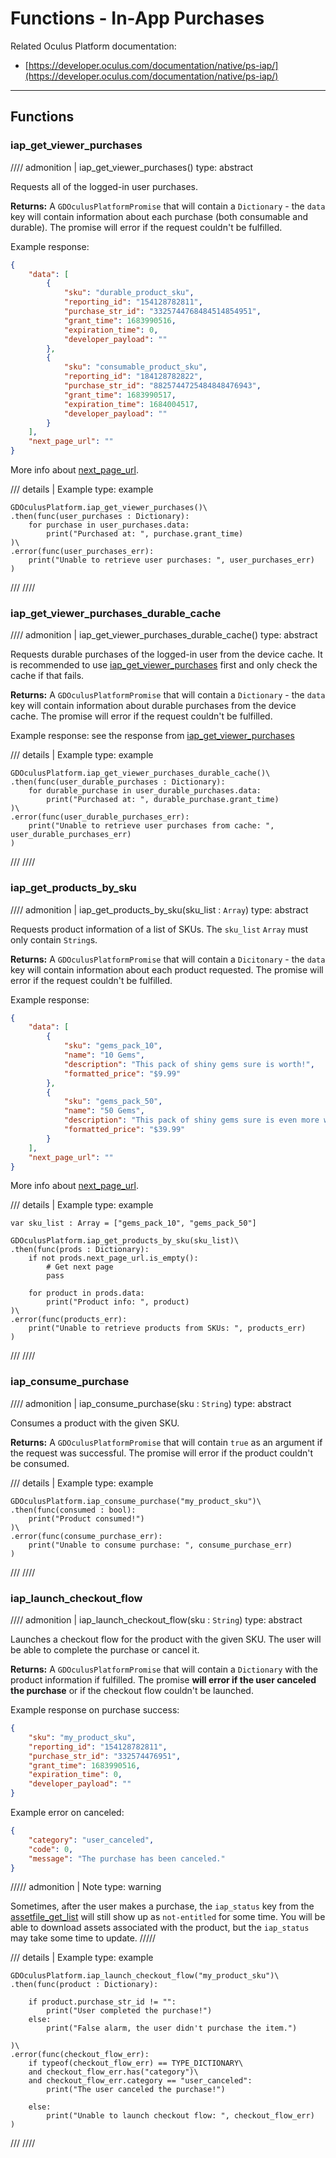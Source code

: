 # Functions - In-App Purchases
Related Oculus Platform documentation:

- [https://developer.oculus.com/documentation/native/ps-iap/](https://developer.oculus.com/documentation/native/ps-iap/)

------
## Functions

### iap_get_viewer_purchases
//// admonition | iap_get_viewer_purchases()
    type: abstract

Requests all of the logged-in user purchases.

**Returns:** A `GDOculusPlatformPromise` that will contain a `Dictionary` - the `data` key will contain information about each purchase (both consumable and durable). The promise will error if the request couldn't be fulfilled.

Example response:

``` json linenums="1"
{
    "data": [
        {
            "sku": "durable_product_sku",
            "reporting_id": "154128782811",
            "purchase_str_id": "3325744768484514854951",
            "grant_time": 1683990516,
            "expiration_time": 0,
            "developer_payload": ""
        },
        {
            "sku": "consumable_product_sku",
            "reporting_id": "184128782822",
            "purchase_str_id": "8825744725484848476943",
            "grant_time": 1683990517,
            "expiration_time": 1684004517,
            "developer_payload": ""
        }
    ],
    "next_page_url": ""
}
```

More info about [next_page_url](/godot_oculus_platform/misc/about-previous_page_url-and-next_page_url/).

/// details | Example
    type: example
``` gdscript linenums="1"
GDOculusPlatform.iap_get_viewer_purchases()\
.then(func(user_purchases : Dictionary):
    for purchase in user_purchases.data:
        print("Purchased at: ", purchase.grant_time)
)\
.error(func(user_purchases_err):
    print("Unable to retrieve user purchases: ", user_purchases_err)
)
```
///
////

### iap_get_viewer_purchases_durable_cache
//// admonition | iap_get_viewer_purchases_durable_cache()
    type: abstract

Requests durable purchases of the logged-in user from the device cache. It is recommended to use [iap_get_viewer_purchases](#iap_get_viewer_purchases) first and only check the cache if that fails.

**Returns:** A `GDOculusPlatformPromise` that will contain a `Dictionary` - the `data` key will contain information about durable purchases from the device cache. The promise will error if the request couldn't be fulfilled.

Example response: see the response from [iap_get_viewer_purchases](#iap_get_viewer_purchases)

/// details | Example
    type: example
``` gdscript linenums="1"
GDOculusPlatform.iap_get_viewer_purchases_durable_cache()\
.then(func(user_durable_purchases : Dictionary):
    for durable_purchase in user_durable_purchases.data:
        print("Purchased at: ", durable_purchase.grant_time)
)\
.error(func(user_durable_purchases_err):
    print("Unable to retrieve user purchases from cache: ", user_durable_purchases_err)
)
```
///
////

### iap_get_products_by_sku
//// admonition | iap_get_products_by_sku(sku_list : `Array`)
    type: abstract

Requests product information of a list of SKUs. The `sku_list` `Array` must only contain `String`s.

**Returns:** A `GDOculusPlatformPromise` that will contain a `Dicitonary` - the `data` key will contain information about each product requested. The promise will error if the request couldn't be fulfilled.

Example response:

``` json linenums="1"
{
    "data": [
        {
            "sku": "gems_pack_10",
            "name": "10 Gems",
            "description": "This pack of shiny gems sure is worth!",
            "formatted_price": "$9.99"
        },
        {
            "sku": "gems_pack_50",
            "name": "50 Gems",
            "description": "This pack of shiny gems sure is even more worth!",
            "formatted_price": "$39.99"
        }
    ],
    "next_page_url": ""
}
```

More info about [next_page_url](/godot_oculus_platform/misc/about-previous_page_url-and-next_page_url/).

/// details | Example
    type: example
``` gdscript linenums="1"
var sku_list : Array = ["gems_pack_10", "gems_pack_50"]

GDOculusPlatform.iap_get_products_by_sku(sku_list)\
.then(func(prods : Dictionary):
    if not prods.next_page_url.is_empty():
        # Get next page
        pass
    
    for product in prods.data:
        print("Product info: ", product)
)\
.error(func(products_err):
    print("Unable to retrieve products from SKUs: ", products_err)
)
```
///
////

### iap_consume_purchase
//// admonition | iap_consume_purchase(sku : `String`)
    type: abstract

Consumes a product with the given SKU.

**Returns:** A `GDOculusPlatformPromise` that will contain `true` as an argument if the request was successful. The promise will error if the product couldn't be consumed.

/// details | Example
    type: example
``` gdscript linenums="1"
GDOculusPlatform.iap_consume_purchase("my_product_sku")\
.then(func(consumed : bool):
    print("Product consumed!")
)\
.error(func(consume_purchase_err):
    print("Unable to consume purchase: ", consume_purchase_err)
)
```
///
////

### iap_launch_checkout_flow
//// admonition | iap_launch_checkout_flow(sku : `String`)
    type: abstract

Launches a checkout flow for the product with the given SKU. The user will be able to complete the purchase or cancel it.

**Returns:** A `GDOculusPlatformPromise` that will contain a `Dictionary` with the product information if fulfilled. The promise **will error if the user canceled the purchase** or if the checkout flow couldn't be launched.

Example response on purchase success:
``` json linenums="1"
{
    "sku": "my_product_sku",
    "reporting_id": "154128782811",
    "purchase_str_id": "332574476951",
    "grant_time": 1683990516,
    "expiration_time": 0,
    "developer_payload": ""
}
```

Example error on canceled:
``` json linenums="1"
{
    "category": "user_canceled",
    "code": 0,
    "message": "The purchase has been canceled."
}
```

///// admonition | Note
    type: warning

Sometimes, after the user makes a purchase, the `iap_status` key from the [assetfile_get_list](/godot_oculus_platform/functions/asset-files/#assetfile_get_list) will still show up as `not-entitled` for some time. You will be able to download assets associated with the product, but the `iap_status` may take some time to update.
/////

/// details | Example
    type: example
``` gdscript linenums="1"
GDOculusPlatform.iap_launch_checkout_flow("my_product_sku")\
.then(func(product : Dictionary):
    
    if product.purchase_str_id != "":
        print("User completed the purchase!")
    else:
        print("False alarm, the user didn't purchase the item.")

)\
.error(func(checkout_flow_err):
    if typeof(checkout_flow_err) == TYPE_DICTIONARY\
    and checkout_flow_err.has("category")\
    and checkout_flow_err.category == "user_canceled":
        print("The user canceled the purchase!")
    
    else:
        print("Unable to launch checkout flow: ", checkout_flow_err)
)
```
///
////
